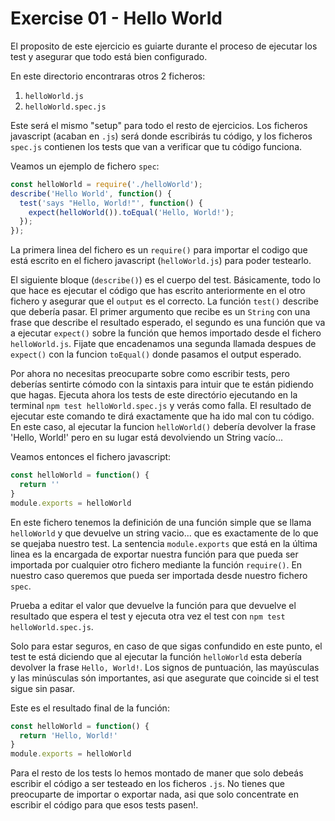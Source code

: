 # Exercise 01 - Hello World

El proposito de este ejercicio es guiarte durante el proceso de ejecutar los test y asegurar que todo está bien configurado.

En este directorio encontraras otros 2 ficheros:
  1. `helloWorld.js`
  2. `helloWorld.spec.js`

Este será el mismo "setup" para todo el resto de ejercicios. Los ficheros javascript (acaban en `.js`) será donde escribirás tu código, y los ficheros `spec.js` contienen los tests que van a verificar que tu código funciona. 

Veamos un ejemplo de fichero `spec`:
```javascript
const helloWorld = require('./helloWorld');
describe('Hello World', function() {
  test('says "Hello, World!"', function() {
    expect(helloWorld()).toEqual('Hello, World!');
  });
});
```

La primera linea del fichero es un `require()` para importar el codigo que está escrito en el fichero javascript (`helloWorld.js`) para poder testearlo.

El siguiente bloque (`describe()`) es el cuerpo del test. Básicamente, todo lo que hace es ejecutar el código que has escrito anteriormente en el otro fichero y asegurar que el `output` es el correcto. La función `test()` describe que debería pasar. El primer argumento que recibe es un `String` con una frase que describe el resultado esperado, el segundo es una función que va a ejecutar `expect()` sobre la función que hemos importado desde el fichero `helloWorld.js`. Fijate que encadenamos una segunda llamada despues de `expect()` con la funcion `toEqual()` donde pasamos el output esperado.

Por ahora no necesitas preocuparte sobre como escribir tests, pero deberías sentirte cómodo con la sintaxis para intuir que te están pidiendo que hagas. Ejecuta ahora los tests de este directório ejecutando en la terminal `npm test helloWorld.spec.js` y verás como falla. El resultado de ejecutar este comando te dirá exactamente que ha ido mal con tu código. En este caso, al ejecutar la funcion `helloWorld()` debería devolver la frase 'Hello, World!' pero en su lugar está devolviendo un String vacío...


Veamos entonces el fichero javascript:
```javascript
const helloWorld = function() {
  return ''
}
module.exports = helloWorld
```

En este fichero tenemos la definición de una función simple que se llama `helloWorld` y que devuelve un string vacio... que es exactamente de lo que se quejaba nuestro test. La sentencia `module.exports` que está en la última linea es la encargada de exportar nuestra función para que pueda ser importada por cualquier otro fichero mediante la función `require()`. En nuestro caso queremos que pueda ser importada desde nuestro fichero `spec`.

Prueba a editar el valor que devuelve la función para que devuelve el resultado que espera el test y ejecuta otra vez el test con `npm test helloWorld.spec.js`.

Solo para estar seguros, en caso de que sigas confundido en este punto, el test te está diciendo que al ejecutar la función `helloWorld` esta debería devolver la frase `Hello, World!`. Los signos de puntuación, las mayúsculas y las minúsculas són importantes, asi que asegurate que coincide si el test sigue sin pasar.

Este es el resultado final de la función:
```javascript
const helloWorld = function() {
  return 'Hello, World!'
}
module.exports = helloWorld
```

Para el resto de los tests lo hemos montado de maner que solo debeás escribir el código a ser testeado en los ficheros `.js`. No tienes que preocuparte de importar o exportar nada, asi que solo concentrate en escribir el código para que esos tests pasen!.